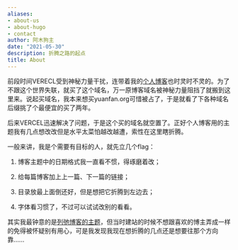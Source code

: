 ```yaml
---
aliases:
- about-us
- about-hugo
- contact
author: 阿木狗主
date: "2021-05-30"
description: 折腾之路的起点
title: About
---
```


前段时间VERECL受到神秘力量干扰，连带着我的[个人博客](https://yuanfan.vercel.app)也时灵时不灵的。为了不跟这个世界失联，就买了这个域名，万一原博客域名被神秘力量阻挡了就搬到这里来。说起买域名，我本来想买yuanfan.org可惜被占了，于是就看了下各种域名后缀挑了个最便宜的买了两年。

后来VERCEL迅速解决了问题，于是这个买的域名就空置了。正好个人博客用的主题我有几点想改改但是水平太菜怕越改越遭，索性在这里瞎折腾。

一般来讲，我是个需要有目标的人，就先立几个flag：

1. 博客主题中的日期格式我一直看不惯，得琢磨着改；

2. 给每篇博客加上上一篇、下一篇的链接；

3. 目录放最上面倒还好，但是想把它折腾到左边去；

4. 字体看习惯了，不过可以试试改别的看看。

其实我最钟意的是[列弛博客的主题](https://www.liechi.org/)，但当时建站的时候不想跟喜欢的博主弄成一样的免得被怀疑别有用心，可是我发现我现在想折腾的几点还是想要往那个方向靠……


